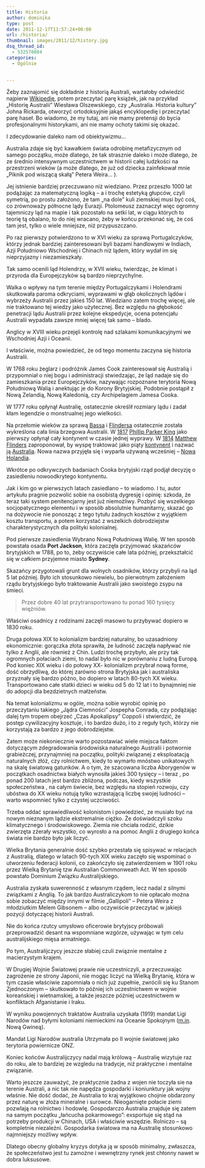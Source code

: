 ```yaml
---
title: Historia
author: dominika
type: post
date: 2011-12-17T11:57:24+00:00
url: /historia/
thumbnail: images/2011/12/history.jpg
dsq_thread_id:
  - 532578084
categories:
  - Ogólnie
 

---
```

Żeby zaznajomić się dokładnie z historią Australi, wartałoby odwiedzić najpierw [Wikipedię](http://pl.wikipedia.org/wiki/Australia), potem przeczytać parę książek, jak na przykład &#8222;Historię Australii&#8221; Wiesława Olszewskiego, czy &#8222;Australia. Historia kultury&#8221; Johna Rickarda, otworzyć ortodoksyjnie jakąś encyklopedię i przeczytać parę haseł. Bo wiadomo, że my tutaj, ani nie mamy pretensji do bycia profesjonalnymi historykami, ani nie mamy ochoty takimi się okazać.

I zdecydowanie daleko nam od obiektywizmu&#8230;

<!--more-->

Australia zdaje się być kawałkiem świata odrobinę metafizycznym od samego początku, może dlatego, że tak strasznie daleko i może dlatego, że ze średnio intensywnym uczestnictwem w historii całej ludzkości na przestrzeni wieków (a może dlatego, że już od dziecka zainfekował mnie &#8222;Piknik pod wiszącą skałą&#8221; Petera Weira&#8230; ).

Jej istnienie bardziej przeczuwano niż wiedziano. Przez przeszło 1000 lat podążając za matematyczną logiką &#8211; a i trochę estetyką głupców, czyli symetrią, po prostu założono, że tam &#8222;na dole&#8221; kuli ziemskiej musi być coś, co zrównoważy północne lądy Eurazji. Ptolomeusz zaznaczył więc ogromny tajemniczy ląd na mapie i tak pozostało na setki lat, w ciągu których to teorię tą obalano, to do niej wracano, żeby w końcu przekonać się, że coś tam jest, tylko o wiele mniejsze, niż przypuszczano.

Po raz pierwszy potwierdzono to w XVI wieku za sprawą Portugalczyków, którzy jednak bardziej zainteresowani byli bazami handlowymi w Indiach, Azji Południowo Wschodniej i Chinach niż lądem, który wydał im się nieprzyjazny i niezamieszkały.

Tak samo ocenili ląd Holendrzy, w XVII wieku, twierdząc, że klimat i przyroda dla Europejczyków są bardzo nieprzychylne.

Walka o wpływy na tym terenie między Portugalczykami i Holendrami skutkowała paroma odkryciami, wyprawami w głąb okolicznych lądów i wybrzeży Australii przez jakieś 150 lat. Wiedziano zatem trochę więcej, ale nie traktowano tej wiedzy jako użytecznej. Bez względu na głębokość penetracji lądu Australii przez kolejne ekspedycje, ocena potencjału Australii wypadała zawsze mniej więcej tak samo &#8211; blado.

Anglicy w XVIII wieku przejęli kontrolę nad szlakami komunikacyjnymi we Wschodniej Azji i Oceanii.

I właściwie, można powiedzieć, że od tego momentu zaczyna się historia Australii.

<!--more-->

W 1768 roku żeglarz i podróżnik James Cook zainteresował się Australią i przypomniał o niej bogu i administracji stwiedzając, że ląd nadaje się do zamieszkania przez Europejczyków, nazywając rozpoznane terytoria Nową Południową Walią i anektując je do Korony Brytyjskiej. Podobnie postąpił z Nową Zelandią, Nową Kaledonią, czy Archipelagiem Jamesa Cooka.

W 1777 roku opłynął Australię,  ostatecznie określił rozmiary lądu i zadał kłam legendzie o monstrualnej jego wielkości.

Na przełomie wieków za sprawą [Bassa][1] i [Flindersa][2] ostatecznie została wykreślona cała linia brzegowa Australii. W [1817][3] [Phillip Parker King][4] jako pierwszy opłynął cały kontynent w czasie jednej wyprawy. W [1814][5] [Matthew Flinders][2] zaproponował, by wyspę traktować jako piąty [kontynent][6] i nazwać ją [Australia][7]. Nowa nazwa przyjęła się i wyparła używaną wcześniej – [Nowa Holandia][8].

Wkrótce po odkrywczych badaniach Cooka brytyjski rząd podjął decyzję o zasiedleniu nowoodkrytego kontynentu.

Jak i kim go w pierwszych latach zasiedlano &#8211; to wiadomo. I tu, autor artykułu pragnie pozwolić sobie na osobistą dygresję i opinię: szkoda, że teraz taki system penitencjarny jest już niemożliwy. Pozbyć się wszelkiego socjopatycznego elementu i w sposób absolutnie humanitarny, skazać go na dożywocie nie ponosząc z tego tytułu żadnych kosztów z wyjątkiem kosztu transportu, a potem korzystać z wszelkich dobrodziejstw charakterystycznych dla polityki kolonialnej.

Pod pierwsze zasiedlenia Wybrano Nową Południową Walię. W ten sposób powstała osada **Port Jackson**, która zaczęła przyjmować skazańców brytyjskich w 1788, po to, żeby oczywiście całe lata później, przekształcić się w całkiem przyjemne miasto **Sydney**.

Skazańcy przygotowali grunt dla wolnych osadników, którzy przybyli na ląd 5 lat później. Było ich stosunkowo niewielu, bo pierwotnym założeniem rządu brytyjskiego było traktowanie Australii jako swoistego zsypu na śmieci.

> Przez dobre 40 lat przytransportowano tu ponad 160 tysięcy więźniów.

Właściwi osadnicy z rodzinami zaczęli masowo tu przybywać dopiero w 1830 roku.

Druga połowa XIX to kolonializm bardziej naturalny, bo uzasadniony ekonomicznie: gorączka złota sprawiła, że ludność zaczęła napływać nie tylko z Anglii, ale również z Chin. Ludzi trochę przybyło, ale przy tak ogromnych połaciach ziemi, to nadal było nic w porównaniu z ludną Europą. Pod koniec XIX wieku i do połowy XX- kolonializm przybrał nową forme, dość obrzydliwą, do której zarówno strona Brytyjska jak i australiska przyznały się bardzo późno, bo dopiero w latach 80-tych XX wieku. Transportowano całe statki dzieci w wieku od 5 do  12 lat i to bynajmniej nie do adopcji dla bezdzietnych małżeństw.

Na temat kolonializmu w ogóle, można sobie wyrobić opinię po przeczytaniu takiego &#8222;Jądra Ciemności&#8221; Jospepha Conrada, czy podążając dalej tym tropem obejrzeć &#8222;Czas Apokalipsy&#8221; Coppoli i stwierdzić, że postęp cywilizacyjny kosztuje, i to bardzo dużo, i to z reguły tych, którzy nie korzystają za bardzo z jego dobrodziejstw.

Zatem może niekoniecznie warto pozostawiać wiele miejsca faktom dotyczącym zdegradowania środowiska naturalnego Australii i potwornie grabieżczej, przynajmniej na początku, polityki związanej z eksploatacją naturalnych złóż, czy rolnictwem, kiedy to wymarło mnóstwo unikatowych na skalę światową gatunków. A o tym, że szacowana liczba Aborygenów w początkach osadnictwa białych wynosiła jakieś 300 tysięcy &#8211;  i teraz , po ponad 200 latach jest bardzo zbliżona, podczas, kiedy wszystkie społeczeństwa , na całym świecie, bez względu na stopień rozwoju, czy ubóstwa do XX wieku notują tylko wzrastającą liczbę swojej ludności &#8211; warto wspomnieć tylko z czystej uczciwości.

Trzeba oddać sprawiedliwość kolonistom i powiedzieć, ze musiało być na nowym nieznanym lądzie ekstremalnie ciężko. Że doświadczyli szoku klimatycznego i środowiskowego. Ziemia nie chciała rodzić, dzikie zwierzęta zżerały wszystko, co wyrosło a na pomoc Anglii z drugiego końca świata nie bardzo było jak liczyć.

Wielka Brytania generalnie dość szybko przestała się spisywać w relacjach z Australią, dlatego w latach 90-tych XIX wieku zaczęło się wspominać o utworzeniu federacji kolonii, co zakończyło się zatwierdzeniem w 1901 roku przez Wielką Brytanię tzw Australian Commonweath Act. W ten sposób powstało Dominium Związku Australijskiego.

Australia zyskała suwerenność z własnym rządem, lecz nadal z silnymi związkami z Anglią. To jak bardzo Australiczykom to nie opłacało można sobie zobaczyć między innymi w filmie &#8222;Gallipoli&#8221; &#8211; Petera Weira z młodziutkim Melem Gibsonem &#8211; albo oczywiście przeczytać w jakiejś pozycji dotyczącej historii Australi.

Nie do końca rzutcy umysłowo oficerowie brytyjscy próbowali przeprowadzić desant na wspomniane wzgórze, używając w tym celu australijskiego mięsa armatniego.

Po tym, Australijczycy jeszcze słabiej czuli związnie mentalne z macierzystym krajem.

W Drugiej Wojnie Światowej prawie nie uczestniczyli, a przeczuwając zagrożenie ze strony Japonii, nie mogąc liczyć na Wielką Brytanię, która w tym czasie właściwie zapomniała o nich już zupełnie, zwrócili się ku Stanom Zjednoczonym &#8211; skutkowało to później ich uczestnictwem w wojnie koreańskiej i wietnamskiej, a także jeszcze później uczestnictwem w konfliktach Afganistanie i Iraku.

W wyniku powojennych traktatów Australia uzyskała (1919) mandat Ligi Narodów nad byłymi koloniami niemieckimi na Oceanie Spokojnym ([m.in][9]. Nową Gwineą).

Mandat Ligi Narodów  australia Utrzymała po II wojnie światowej jako terytoria powiernicze ONZ.

Koniec końców Australijczycy nadal mają królową &#8211; Australię wizytuje raz do roku, ale to bardziej ze wzgledu na tradycje, niż praktyczne i mentalne związanie.

Warto jeszcze zauważyć, że praktycznie żadna z wojen nie toczyła sie na terenie Australi, a nic tak nie napędza gospodarki i koniunktury jak wojny właśnie. Nie dość dodać, że Australia to kraj wyjątkowo chojnie obdarzony przez naturę w złoża mineralne i surowce. Nieogarnięte połacie ziemi pozwlają na rolnictwo i hodowlę. Gospodarczo Australia znajduje się zatem na samym początku &#8222;łańcucha pokarmowego&#8221;: exsportuje się stąd na potrzeby produkcji w Chinach, USA i właściwie wszędzie. Rolniczo &#8211; są kompletnie niezależni. Gospodarka światowa ma na Australię stosunkowo najmniejszy możliwy wpływ.

Dlatego obecny globalny kryzys dotyka ją w sposób minimalny, zwłaszcza, że społeczeństwo jest tu zamożne i wewnętrzny rynek jest chłonny nawet w dobra luksusowe.

&nbsp;

 [1]: http://pl.wikipedia.org/wiki/George_Bass_(podr%C3%B3%C5%BCnik)
 [2]: http://pl.wikipedia.org/wiki/Matthew_Flinders
 [3]: http://pl.wikipedia.org/wiki/1817
 [4]: http://pl.wikipedia.org/w/index.php?title=Phillip_Parker_King&action=edit&redlink=1
 [5]: http://pl.wikipedia.org/wiki/1814
 [6]: http://pl.wikipedia.org/wiki/Kontynent
 [7]: http://pl.wikipedia.org/wiki/Australia
 [8]: http://pl.wikipedia.org/wiki/Nowa_Holandia
 [9]: http://m.in/